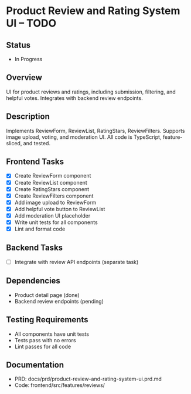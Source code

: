 # Product Review and Rating System UI – TODO

## Status
- In Progress

## Overview
UI for product reviews and ratings, including submission, filtering, and helpful votes. Integrates with backend review endpoints.

## Description
Implements ReviewForm, ReviewList, RatingStars, ReviewFilters. Supports image upload, voting, and moderation UI. All code is TypeScript, feature-sliced, and tested.

## Frontend Tasks
- [x] Create ReviewForm component
- [x] Create ReviewList component
- [x] Create RatingStars component
- [x] Create ReviewFilters component
- [x] Add image upload to ReviewForm
- [x] Add helpful vote button to ReviewList
- [x] Add moderation UI placeholder
- [x] Write unit tests for all components
- [x] Lint and format code

## Backend Tasks
- [ ] Integrate with review API endpoints (separate task)

## Dependencies
- Product detail page (done)
- Backend review endpoints (pending)

## Testing Requirements
- All components have unit tests
- Tests pass with no errors
- Lint passes for all code

## Documentation
- PRD: docs/prd/product-review-and-rating-system-ui.prd.md
- Code: frontend/src/features/reviews/
